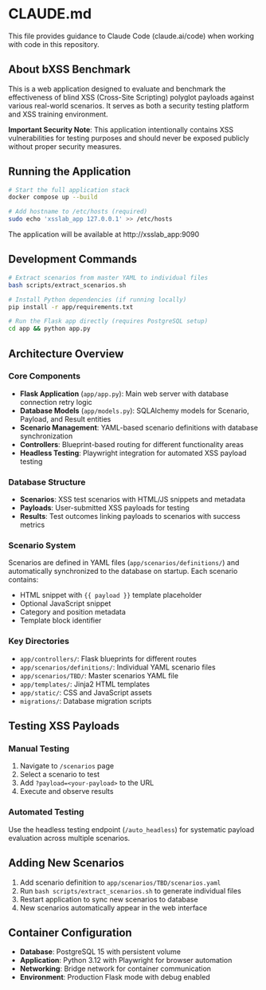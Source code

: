 # CLAUDE.md

This file provides guidance to Claude Code (claude.ai/code) when working with code in this repository.

## About bXSS Benchmark

This is a web application designed to evaluate and benchmark the effectiveness of blind XSS (Cross-Site Scripting) polyglot payloads against various real-world scenarios. It serves as both a security testing platform and XSS training environment.

**Important Security Note**: This application intentionally contains XSS vulnerabilities for testing purposes and should never be exposed publicly without proper security measures.

## Running the Application

```bash
# Start the full application stack
docker compose up --build

# Add hostname to /etc/hosts (required)
sudo echo 'xsslab_app 127.0.0.1' >> /etc/hosts
```

The application will be available at http://xsslab_app:9090

## Development Commands

```bash
# Extract scenarios from master YAML to individual files
bash scripts/extract_scenarios.sh

# Install Python dependencies (if running locally)
pip install -r app/requirements.txt

# Run the Flask app directly (requires PostgreSQL setup)
cd app && python app.py
```

## Architecture Overview

### Core Components

- **Flask Application** (`app/app.py`): Main web server with database connection retry logic
- **Database Models** (`app/models.py`): SQLAlchemy models for Scenario, Payload, and Result entities
- **Scenario Management**: YAML-based scenario definitions with database synchronization
- **Controllers**: Blueprint-based routing for different functionality areas
- **Headless Testing**: Playwright integration for automated XSS payload testing

### Database Structure

- **Scenarios**: XSS test scenarios with HTML/JS snippets and metadata
- **Payloads**: User-submitted XSS payloads for testing
- **Results**: Test outcomes linking payloads to scenarios with success metrics

### Scenario System

Scenarios are defined in YAML files (`app/scenarios/definitions/`) and automatically synchronized to the database on startup. Each scenario contains:
- HTML snippet with `{{ payload }}` template placeholder
- Optional JavaScript snippet
- Category and position metadata
- Template block identifier

### Key Directories

- `app/controllers/`: Flask blueprints for different routes
- `app/scenarios/definitions/`: Individual YAML scenario files
- `app/scenarios/TBD/`: Master scenarios YAML file
- `app/templates/`: Jinja2 HTML templates
- `app/static/`: CSS and JavaScript assets
- `migrations/`: Database migration scripts

## Testing XSS Payloads

### Manual Testing
1. Navigate to `/scenarios` page
2. Select a scenario to test
3. Add `?payload=<your-payload>` to the URL
4. Execute and observe results

### Automated Testing
Use the headless testing endpoint (`/auto_headless`) for systematic payload evaluation across multiple scenarios.

## Adding New Scenarios

1. Add scenario definition to `app/scenarios/TBD/scenarios.yaml`
2. Run `bash scripts/extract_scenarios.sh` to generate individual files
3. Restart application to sync new scenarios to database
4. New scenarios automatically appear in the web interface

## Container Configuration

- **Database**: PostgreSQL 15 with persistent volume
- **Application**: Python 3.12 with Playwright for browser automation
- **Networking**: Bridge network for container communication
- **Environment**: Production Flask mode with debug enabled
